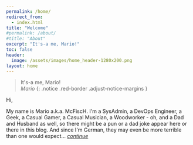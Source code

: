 ```yaml
---
permalink: /home/
redirect_from:
  - index.html
title: "Welcome"
#permalink: /about/
#title: "About"
excerpt: "It's-a me, Mario!"
toc: false
header:
  image: /assets/images/home_header-1280x200.png
layout: home
---
```

>It's-a me, Mario!<br>
>*Mario*
{: .notice .red-border .adjust-notice-margins }

Hi,

My name is Mario a.k.a. McFiscH. I'm a SysAdmin, a DevOps Engineer, a Geek, a Casual Gamer, a Casual Musician, a Woodworker - oh, and a Dad and Husband as well, so there might be a pun or a dad joke appear here or there in this blog. And since I'm German, they may even be more terrible than one would expect... [*continue*](/about/)
